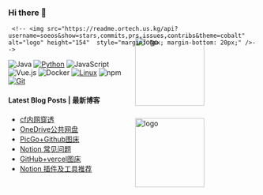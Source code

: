 ### Hi there 👋

<!--
**orsrva/orsrva** is a ✨ _special_ ✨ repository because its `README.md` (this file) appears on your GitHub profile.

Here are some ideas to get you started:

- 🔭 I’m currently working on ...
- 🌱 I’m currently learning ...
- 👯 I’m looking to collaborate on ...
- 🤔 I’m looking for help with ...
- 💬 Ask me about ...
- 📫 How to reach me: ...
- 😄 Pronouns: ...
- ⚡ Fun fact: ...
https://github-readme-stats-livid-two-38.vercel.app/api?username=soeos&show=stars,commits,prs,issues,contribs&theme=cobalt 
stats-readme-github.vercel.app
-->


<!-- 使用的大多数语言 -->
<!-- 链接：https://github-readme-stats.vercel.app/api/top-langs/?username=soeos&layout=compact&theme=vue-dark
-->
<!-- 
<img src="https://stats-readme-github.vercel.app/api/top-langs/?username=soeos&layout=compact&theme=vue-dark" height="160" align="right" style="margin: 5px; margin-bottom: 20px;" />
-->


<!-- <img src="https://stats-readme-github.vercel.app/api?username=soeos&show=stars,commits,prs,issues,contribs&theme=cobalt" alt="logo" height="160" align="right" style="margin: 5px; margin-bottom: 20px;" /> -->


     <!-- <img src="https://readme.ortech.us.kg/api?username=soeos&show=stars,commits,prs,issues,contribs&theme=cobalt" alt="logo" height="154"  style="margin: 5px; margin-bottom: 20px;" />-->
<div style="float: right;width: 50%;margin-top: -52px;">
      <img src="https://readme.ortech.us.kg/api?username=soeos&title_color=ffffff&text_color=ffffff&layout=compact&width=100%&bg_color=30,650abf,6a13f8,fc35d0,fe696f,ff9a8b&locale=cn&hide_border=0" alt="logo" height="140"  style="margin: 5px; margin-bottom: 20px;" />
      <img src="https://me.ortech.us.kg/?user=soeos&hide_border=true&locale=zh_Hans&theme=dark&date_format=M%20j%5B%2C%20Y%5D&mode=weekly" alt="logo" height="140" style="margin: 5px; margin-bottom: 20px;" />
</div>


<!-- 
![SOEOS's GitHub stats](https://stats-readme-github.vercel.app/api?username=soeos&show_icons=true&theme=radical)
-->

![Java](https://img.shields.io/badge/-Java-007396?style=flat-square&logo=java&logoColor=ffffff)
[![Python](https://img.shields.io/badge/-Python-3776AB?style=flat-square&logo=python&logoColor=ffffff)](https://www.python.org/)
![JavaScript](https://img.shields.io/badge/JavaScript-F7DF1E?style=flat-square&logo=JavaScript&logoColor=ffffff)
![Vue.js](https://img.shields.io/badge/-Vue.js-4FC08D?style=flat-square&logo=Vue.js&logoColor=ffffff)
![Docker](https://img.shields.io/badge/Docker-2496ED?style=flat-square&logo=docker&logoColor=ffffff)
[![Linux](https://img.shields.io/badge/-Linux-333333?style=flat-square&logo=linux&logoColor=white)](https://www.linuxfoundation.org/)
![npm](https://img.shields.io/badge/-NPM-CB3837?style=flat-square&logo=npm&logoColor=white)
[![Git](https://img.shields.io/badge/-Git-f05032?style=flat-square&logo=git&logoColor=white)](https://git-scm.com/)


#### Latest Blog Posts | 最新博客

<!-- BLOG-POST-LIST:START -->
- [cf内网穿透](https://www.orys.link/article/cfn)
- [OneDrive公共网盘](https://www.orys.link/article/op)
- [PicGo+Github图床](https://www.orys.link/article/gh2)
- [Notion 常见问题](https://www.orys.link/article/np)
- [GitHub+vercel图床](https://www.orys.link/article/gh3)
- [Notion 插件及工具推荐](https://www.orys.link/article/nt)
<!-- BLOG-POST-LIST:END -->
